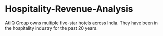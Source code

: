 # Hospitality-Revenue-Analysis
AtliQ Group owns multiple five-star hotels across India. They have been in the hospitality industry for the past 20 years. 
